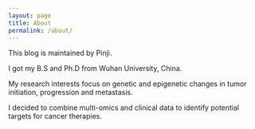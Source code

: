 ```yaml
---
layout: page
title: About
permalink: /about/
---
```


This blog is maintained by Pinji.

I got my B.S and Ph.D from Wuhan University, China.

My research interests focus on genetic and epigenetic changes in tumor initiation, progression and metastasis.

I decided to combine multi-omics and clinical data to identify potential targets for cancer therapies.


